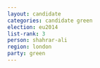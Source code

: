 ```yaml
---
layout: candidate
categories: candidate green
election: eu2014
list-rank: 3
person: shahrar-ali
region: london
party: green
---
```

